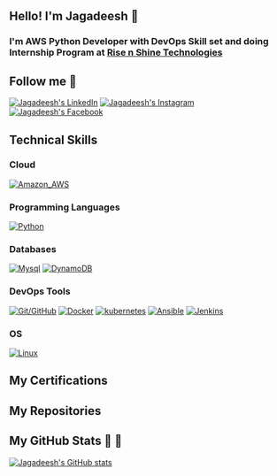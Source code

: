 ## Hello! I'm Jagadeesh 👋

### I'm AWS Python Developer with DevOps Skill set and doing Internship Program at [Rise n Shine Technologies](https://risenshinetechnologies.com)

## Follow me :rocket:
[![Jagadeesh's LinkedIn](https://img.shields.io/badge/LinkedIn-0077B5?style=for-the-badge&logo=linkedin&logoColor=white)]()
[![Jagadeesh's Instagram](https://img.shields.io/badge/Instagram-E4405F?style=for-the-badge&logo=instagram&logoColor=white)]()
[![Jagadeesh's Facebook](https://img.shields.io/badge/Facebook-1877F2?style=for-the-badge&logo=facebook&logoColor=white)]()

## Technical Skills

### Cloud
[![Amazon_AWS](https://img.shields.io/badge/Amazon_AWS-232F3E?style=for-the-badge&logo=amazon-aws&logoColor=white)]()

### Programming Languages

[![Python](https://img.shields.io/badge/Python-3776AB?style=for-the-badge&logo=python&logoColor=white)]()

### Databases
[![Mysql](https://img.shields.io/badge/Mysql-316192?style=for-the-badge&logo=mysql&logoColor=white)]()
[![DynamoDB](https://img.shields.io/badge/DynamoDB-4EA94B?style=for-the-badge&logo=dynamodb&logoColor=white)]()


### DevOps Tools
[![Git/GitHub](https://img.shields.io/badge/Git/GitHub-2CA5E0?style=for-the-badge&logo=git&logoColor=white)]()
[![Docker](https://img.shields.io/badge/Docker-2CA5E0?style=for-the-badge&logo=docker&logoColor=white)]()
[![kubernetes](https://img.shields.io/badge/kubernetes-326ce5.svg?&style=for-the-badge&logo=kubernetes&logoColor=white)]()
[![Ansible](https://img.shields.io/badge/Ansible-000000?style=for-the-badge&logo=ansible&logoColor=white)]()
[![Jenkins](https://img.shields.io/badge/Jenkins-D24939?style=for-the-badge&logo=Jenkins&logoColor=white)]()

### OS
[![Linux](https://img.shields.io/badge/Linux-FCC624?style=for-the-badge&logo=linux&logoColor=black)]()

## My Certifications

## My Repositories

## My GitHub Stats :rocket: :rocket:
[![Jagadeesh's GitHub stats](https://github-readme-stats.vercel.app/api?username=JagadeswarReddyPuthi&theme=vue-dark&show_icons=true)](https://github.com/anuraghazra/github-readme-stats)
